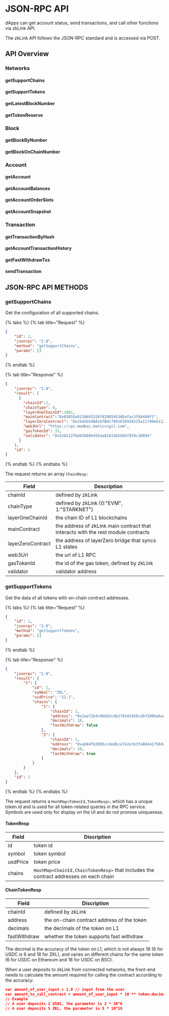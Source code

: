 # JSON-RPC API

dApps can get account status, send transactions, and call other functions via zkLink API.&#x20;

The zkLink API follows the JSON-RPC standard and is accessed via POST.

## API Overview

### Networks

#### getSupportChains

#### getSupportTokens

#### getLatestBlockNumber

#### getTokenReserve

### Block

#### getBlockByNumber

#### getBlockOnChainNumber

### Account

#### getAccount

#### getAccountBalances

#### getAccountOrderSlots

#### getAccountSnapshot

### Transaction

#### getTransactionByHash

#### getAccountTransactionHistory

#### getFastWithdrawTxs

#### sendTransaction



## JSON-RPC API METHODS <a href="#json-rpc-methods" id="json-rpc-methods"></a>

### getSupportChains

Get the configuration of all supported chains.

{% tabs %}
{% tab title="Request" %}
```json
{
    "id": 1,
    "jsonrpc": "2.0",
    "method": "getSupportChains",
    "params": []
}
```
{% endtab %}

{% tab title="Response" %}
```json
{
    "jsonrpc": "2.0",
    "result": [
      {
        "chainId":1,
        "chainType": 0,
        "layerOneChainId":1001,
        "mainContract":"0x03855e8120691526f82085453AEefac3f6A484F1",
        "layerZeroContract": "0xcb45b54BA16fBdc7092E56938225a11799eb1124",
        "web3Url": "https://rpc-mumbai.maticvigil.com",
        "gasTokenId": 33,
        "validator": "0x526212fbd41080b455ae81014b5b6bf859c30094"
      }
    ],
    "id": 1
}
```
{% endtab %}
{% endtabs %}

The request returns an array `ChainResp:`

| Field             | Description                                                                       |
| ----------------- | --------------------------------------------------------------------------------- |
| chainId           | defined by zkLink                                                                 |
| chainType         | defined by zkLink {0:"EVM", 1:"STARKNET"}                                         |
| layerOneChainId   | the chain ID of L1 blockchains                                                    |
| mainContract      | the address of zkLink main contract that interacts with the rest module contracts |
| layerZeroContract | the address of layerZero bridge that syncs L1 states                              |
| web3Url           | the url of L1 RPC                                                                 |
| gasTokenId        | the id of the gas token, defined by zkLink                                        |
| validator         | validator address                                                                 |

### getSupportTokens

Get the data of all tokens with on-chain contract addresses.

{% tabs %}
{% tab title="Request" %}
```json
{
    "id": 1,
    "jsonrpc": "2.0",
    "method": "getSupportTokens",
    "params": []
}
```
{% endtab %}

{% tab title="Response" %}
```json
{
    "jsonrpc": "2.0",
    "result": {
        "1": {
            "id": 1,
            "symbol": "ZKL",
          	"usdPrice": "12.1",
            "chains": {
                "1": {
                    "chainId": 1,
                    "address": "0x1aef2b4c06b83cdb2783d3458cdbf3886a6ae7d4",
                  	"decimals": 18,
                    "fastWithdraw": false
                },
                "2": {
                    "chainId": 2,
                    "address": "0xa684f63605ccdedbce7e2e7e3fa06441758da6d1",
                  	"decimals": 10,
                    "fastWithdraw": true
                }
            }
        }
    },
    "id": 1
}
```
{% endtab %}
{% endtabs %}

The request returns a `HashMap<TokenId,TokenResp>`, which has a unique token id and is used for all token-related queries in the RPC service. Symbols are used only for display on the UI and do not promise uniqueness.

#### **TokenResp**

| Field    | Discription                                                                           |
| -------- | ------------------------------------------------------------------------------------- |
| id       | token id                                                                              |
| symbol   | token symbol                                                                          |
| usdPrice | token price                                                                           |
| chains   | `HashMap<ChainId,ChainTokenResp>` that includes the contract addresses on each chain  |

#### &#x20;**ChainTokenResp**

| Field        | Discription                                |
| ------------ | ------------------------------------------ |
| chainId      | defined by zkLink                          |
| address      | the on-chain contract address of the token |
| decimals     | the decimals of the token on L1            |
| fastWithdraw | whether the token supports fast withdraw   |

The decimal is the accuracy of the token on L1, which is not always 18 (6 for USDC is 6 and 18 for ZKL), and varies on different chains for the same token (6 for USDC on Ethereum and 18 for USDC on BSC).

&#x20;When a user deposits to zkLink from connected networks, the front-end needs to calculate the amount required for calling the contract according to the accuracy:

```json
var amount_of_user_input = 1.0 // input from the user
var amount_to_call_contract = amount_of_user_input * 10 ** token.decimals // the parameter during calling the contract
// Example
// A user deposits 2 USDC, the parameter is 2 * 10^6
// A user deposits 5 ZKL, the parameter is 5 * 10^18
```



